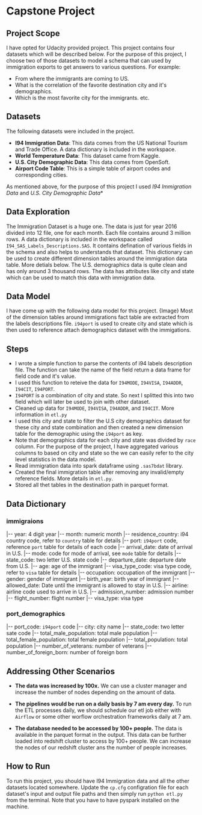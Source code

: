 # Capstone Project

## Project Scope
I have opted for Udacity provided project. This project contains four datasets which will be described below. For the purpose of this project, I choose two of those datasets to model a schema that can used by immigration exports to get answers to various questions. For example:
 - From where the immigrants are coming to US.
 - What is the correlation of the favorite destination city and it's demographics.
 - Which is the most favorite city for the immigrants. etc.

## Datasets
The following datasets were included in the project.
- **I94 Immigration Data**: This data comes from the US National Tourism and Trade Office. A data dictionary is included in the workspace.
- **World Temperature Data**: This dataset came from Kaggle.
- **U.S. City Demographic Data**: This data comes from OpenSoft.
- **Airport Code Table**: This is a simple table of airport codes and corresponding cities.

As mentioned above, for the purpose of this project I used *I94 Immigration Data* and *U.S. City Demographic Data**

## Data Exploration
The Immigration Dataset is a huge one. The data is just for year 2016 divided into 12 file, one for each month. Each file contains around 3 million rows. A data dictionary is included in the workspace called `I94_SAS_Labels_Descriptions.SAS`. It contains defination of various fields in the schema and also helps to understands that dataset. This dictionary can be used to create different dimension tables around the immigration data table. More detials below.
The U.S. demographics data is quite clean and has only around 3 thousand rows. The data has attributes like city and state which can be used to match this data with immigration data.

## Data Model
I have come up with the following data model for this project.
{Image}
Most of the dimension tables around immigrations fact table are extracted from the labels descriptions file. `i94port` is used to create city and state which is then used to reference attach demographics dataset with the immigations.

## Steps
- I wrote a simple function to parse the contents of i94 labels description file. The function can take the name of the field return a data frame for field code and it's value.
- I used this function to reteive the data for `I94MODE`, `I94VISA`, `I94ADDR`, `I94CIT`, `I94PORT`.
- `I94PORT` is a combination of city and state. So next I splitted this into two field which will later be used to join with other dataset.
- Cleaned up data for `I94MODE`, `I94VISA`, `I94ADDR`, and `I94CIT`. More information in `etl.py`
- I used this city and state to filter the U.S city demographics dataset for these city and state combination and then created a new dimension table for the demographic using the `i94port` as key.
- Note that demographics data for each city and state was divided by `race` column. For the purpose of the project, I have aggregated various columns to based on city and state so the we can easily refer to the city level statistics in the data model.
- Read immigration data into spark dataframe using `.sas7bdat` library.
- Created the final immigration table after removing any invalid/empty reference fields. More details in `etl.py`.
- Stored all thet tables in the destination path in parquet format.

## Data Dictionary
### immigraions
|-- year: 4 digit year
|-- month: numeric month
|-- residence_country: i94 country code, refer to `country` table for details
|-- port: `i94port` code, reference `port` table for details of each code
|-- arrival_date: date of arrival in U.S.
|-- mode: code for mode of arrival, see `mode` table for details
|-- state_code: two letter U.S. state code
|-- departure_date: departure date from U.S.
|-- age: age of the immigrant
|-- visa_type_code: visa type code, refer to `visa` table for details
|-- occupation: occupation of the immigrant
|-- gender: gender of immigrant
|-- birth_year: birth year of immigrant
|-- allowed_date: Date until the immigrant is allowed to stay in U.S.
|-- airline: airline code used to arrive in U.S.
|-- admission_number: admission number
|-- flight_number: flight number
|-- visa_type: visa type

### port_demographics
|-- port_code: `i94port` code
|-- city: city name
|-- state_code: two letter sate code
|-- total_male_population: total male population
|-- total_female_population: total female population
|-- total_population: total population
|-- number_of_veterans: number of veterans
|-- number_of_foreign_born: number of foreign born

## Addressing Other Scenarios
- **The data was increased by 100x.**
We can use a cluster manager and increase the number of nodes depending on the amount of data.

- **The pipelines would be run on a daily basis by 7 am every day.**
To run the ETL processes daily, we should schedule our etl job either with `Airflow` or some other worflow orchestration frameworks daily at 7 am.

- **The database needed to be accessed by 100+ people.**
The data is available in the parquet format in the output. This data can be further loaded into redshift cluster to access by 100+ people. We can increase the nodes of our redshift cluster ans the number of people increases.

## How to Run
To run this project, you should have I94 Immigration data and all the other datasets located somewhere. Update the `cp.cfg` configration file for each dataset's input and output file paths and then simply run `python etl.py` from the terminal. Note that you have to have pyspark installed on the machine.
